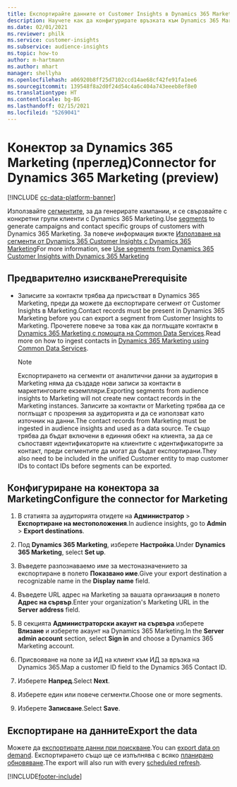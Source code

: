 ```yaml
---
title: Експортирайте данните от Customer Insights в Dynamics 365 Marketing
description: Научете как да конфигурирате връзката към Dynamics 365 Marketing.
ms.date: 02/01/2021
ms.reviewer: philk
ms.service: customer-insights
ms.subservice: audience-insights
ms.topic: how-to
author: m-hartmann
ms.author: mhart
manager: shellyha
ms.openlocfilehash: a06920b8ff25d7102ccd14ae68cf42fe91fa1ee6
ms.sourcegitcommit: 139548f8a2d0f24d54c4a6c404a743eeeb8ef8e0
ms.translationtype: HT
ms.contentlocale: bg-BG
ms.lasthandoff: 02/15/2021
ms.locfileid: "5269041"
---
```

# <a name="connector-for-dynamics-365-marketing-preview"></a><span data-ttu-id="24bb1-103">Конектор за Dynamics 365 Marketing (преглед)</span><span class="sxs-lookup"><span data-stu-id="24bb1-103">Connector for Dynamics 365 Marketing (preview)</span></span>

[!INCLUDE [cc-data-platform-banner](../includes/cc-data-platform-banner.md)]

<span data-ttu-id="24bb1-104">Използвайте [сегментите](segments.md), за да генерирате кампании, и се свързвайте с конкретни групи клиенти с Dynamics 365 Marketing.</span><span class="sxs-lookup"><span data-stu-id="24bb1-104">Use [segments](segments.md) to generate campaigns and contact specific groups of customers with Dynamics 365 Marketing.</span></span> <span data-ttu-id="24bb1-105">За повече информация вижте [Използване на сегменти от Dynamics 365 Customer Insights с Dynamics 365 Marketing](https://docs.microsoft.com/dynamics365/marketing/customer-insights-segments)</span><span class="sxs-lookup"><span data-stu-id="24bb1-105">For more information, see [Use segments from Dynamics 365 Customer Insights with Dynamics 365 Marketing](https://docs.microsoft.com/dynamics365/marketing/customer-insights-segments)</span></span>

## <a name="prerequisite"></a><span data-ttu-id="24bb1-106">Предварително изискване</span><span class="sxs-lookup"><span data-stu-id="24bb1-106">Prerequisite</span></span>

- <span data-ttu-id="24bb1-107">Записите за контакти трябва да присъстват в Dynamics 365 Marketing, преди да можете да експортирате сегмент от Customer Insights в Marketing.</span><span class="sxs-lookup"><span data-stu-id="24bb1-107">Contact records must be present in Dynamics 365 Marketing before you can export a segment from Customer Insights to Marketing.</span></span> <span data-ttu-id="24bb1-108">Прочетете повече за това как да поглъщате контакти в [Dynamics 365 Marketing с помощта на Common Data Services](connect-power-query.md).</span><span class="sxs-lookup"><span data-stu-id="24bb1-108">Read more on how to ingest contacts in [Dynamics 365 Marketing using Common Data Services](connect-power-query.md).</span></span>

  > [!NOTE]
  > <span data-ttu-id="24bb1-109">Експортирането на сегменти от аналитични данни за аудитория в Marketing няма да създаде нови записи за контакти в маркетинговите екземпляри.</span><span class="sxs-lookup"><span data-stu-id="24bb1-109">Exporting segments from audience insights to Marketing will not create new contact records in the Marketing instances.</span></span> <span data-ttu-id="24bb1-110">Записите за контакти от Marketing трябва да се поглъщат с прозрения за аудиторията и да се използват като източник на данни.</span><span class="sxs-lookup"><span data-stu-id="24bb1-110">The contact records from Marketing must be ingested in audience insights and used as a data source.</span></span> <span data-ttu-id="24bb1-111">Те също трябва да бъдат включени в единния обект на клиента, за да се съпоставят идентификаторите на клиентите с идентификаторите за контакт, преди сегментите да могат да бъдат експортирани.</span><span class="sxs-lookup"><span data-stu-id="24bb1-111">They also need to be included in the unified Customer entity to map customer IDs to contact IDs before segments can be exported.</span></span>

## <a name="configure-the-connector-for-marketing"></a><span data-ttu-id="24bb1-112">Конфигуриране на конектора за Marketing</span><span class="sxs-lookup"><span data-stu-id="24bb1-112">Configure the connector for Marketing</span></span>

1. <span data-ttu-id="24bb1-113">В статията за аудиторията отидете на **Администратор** > **Експортиране на местоположения**.</span><span class="sxs-lookup"><span data-stu-id="24bb1-113">In audience insights, go to **Admin** > **Export destinations**.</span></span>

1. <span data-ttu-id="24bb1-114">Под **Dynamics 365 Marketing**, изберете **Настройка**.</span><span class="sxs-lookup"><span data-stu-id="24bb1-114">Under **Dynamics 365 Marketing**, select **Set up**.</span></span>

1. <span data-ttu-id="24bb1-115">Въведете разпознаваемо име за местоназначението за експортиране в полето **Показвано име**.</span><span class="sxs-lookup"><span data-stu-id="24bb1-115">Give your export destination a recognizable name in the **Display name** field.</span></span>

1. <span data-ttu-id="24bb1-116">Въведете URL адрес на Marketing за вашата организация в полето **Адрес на сървър**.</span><span class="sxs-lookup"><span data-stu-id="24bb1-116">Enter your organization's Marketing URL in the **Server address** field.</span></span>

1. <span data-ttu-id="24bb1-117">В секцията **Администраторски акаунт на сървъра** изберете **Влизане** и изберете акаунт на Dynamics 365 Marketing.</span><span class="sxs-lookup"><span data-stu-id="24bb1-117">In the **Server admin account** section, select **Sign in** and choose a Dynamics 365 Marketing account.</span></span>

1. <span data-ttu-id="24bb1-118">Присвояване на поле за ИД на клиент към ИД за връзка на Dynamics 365.</span><span class="sxs-lookup"><span data-stu-id="24bb1-118">Map a customer ID field to the Dynamics 365 Contact ID.</span></span>

1. <span data-ttu-id="24bb1-119">Изберете **Напред**.</span><span class="sxs-lookup"><span data-stu-id="24bb1-119">Select **Next**.</span></span>

1. <span data-ttu-id="24bb1-120">Изберете един или повече сегменти.</span><span class="sxs-lookup"><span data-stu-id="24bb1-120">Choose one or more segments.</span></span>

1. <span data-ttu-id="24bb1-121">Изберете **Записване**.</span><span class="sxs-lookup"><span data-stu-id="24bb1-121">Select **Save**.</span></span>

## <a name="export-the-data"></a><span data-ttu-id="24bb1-122">Експортиране на данните</span><span class="sxs-lookup"><span data-stu-id="24bb1-122">Export the data</span></span>

<span data-ttu-id="24bb1-123">Можете да [експортирате данни при поискване](export-destinations.md).</span><span class="sxs-lookup"><span data-stu-id="24bb1-123">You can [export data on demand](export-destinations.md).</span></span> <span data-ttu-id="24bb1-124">Експортирането също ще се изпълнява с всяко [планирано обновяване](system.md#schedule-tab).</span><span class="sxs-lookup"><span data-stu-id="24bb1-124">The export will also run with every [scheduled refresh](system.md#schedule-tab).</span></span>


[!INCLUDE[footer-include](../includes/footer-banner.md)]